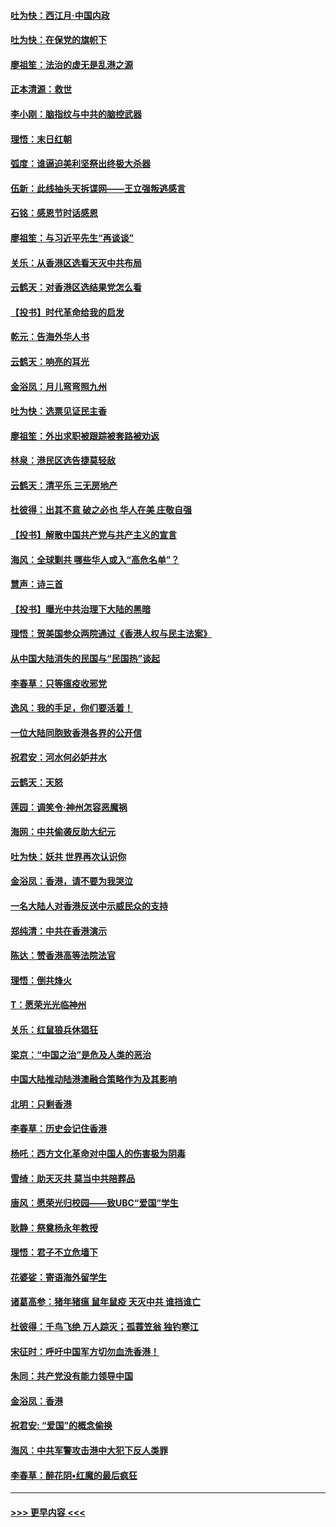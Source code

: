 #### [吐为快：西江月·中国内政](../pages/nsc993/n11692071.md?t=12011122) 
#### [吐为快：在保党的旗帜下](../pages/nsc993/n11691188.md?t=12011122) 
#### [廖祖笙：法治的虚无是乱港之源](../pages/nsc993/n11690605.md?t=12011122) 
#### [正本清源：救世](../pages/nsc993/n11689134.md?t=12011122) 
#### [李小刚：脑指纹与中共的脑控武器](../pages/nsc993/n11688900.md?t=12011122) 
#### [理悟：末日红朝](../pages/nsc993/n11688829.md?t=12011122) 
#### [弧度：谁逼迫美利坚祭出终极大杀器](../pages/nsc993/n11688735.md?t=12011122) 
#### [伍新：此线抽头天拆谍网——王立强叛逃感言](../pages/nsc993/n11687981.md?t=12011122) 
#### [石铭：感恩节时话感恩](../pages/nsc993/n11687568.md?t=12011122) 
#### [廖祖笙：与习近平先生“再谈谈”](../pages/nsc993/n11687005.md?t=12011122) 
#### [关乐：从香港区选看天灭中共布局](../pages/nsc993/n11686647.md?t=12011122) 
#### [云鹤天：对香港区选结果党怎么看](../pages/nsc993/n11686216.md?t=12011122) 
#### [【投书】时代革命给我的启发](../pages/nsc993/n11684287.md?t=12011122) 
#### [乾元：告海外华人书](../pages/nsc993/n11684044.md?t=12011122) 
#### [云鹤天：响亮的耳光](../pages/nsc993/n11684254.md?t=12011122) 
#### [金浴凤：月儿弯弯照九州](../pages/nsc993/n11684231.md?t=12011122) 
#### [吐为快：选票见证民主香](../pages/nsc993/n11684206.md?t=12011122) 
#### [廖祖笙：外出求职被跟踪被套路被劝返](../pages/nsc993/n11683874.md?t=12011122) 
#### [林泉：港民区选告捷莫轻敌](../pages/nsc993/n11683930.md?t=12011122) 
#### [云鹤天：清平乐 三无房地产](../pages/nsc993/n11681521.md?t=12011122) 
#### [杜彼得：出其不意 破之必也 华人在美 庄敬自强](../pages/nsc993/n11679554.md?t=12011122) 
#### [【投书】解散中国共产党与共产主义的宣言](../pages/nsc993/n11679177.md?t=12011122) 
#### [海风：全球剿共 哪些华人或入“高危名单”？](../pages/nsc993/n11678617.md?t=12011122) 
#### [慧声：诗三首](../pages/nsc993/n11678848.md?t=12011122) 
#### [【投书】曝光中共治理下大陆的黑暗](../pages/nsc993/n11678674.md?t=12011122) 
#### [理悟：贺美国参众两院通过《香港人权与民主法案》](../pages/nsc993/n11678104.md?t=12011122) 
#### [从中国大陆消失的民国与“民国热”谈起](../pages/nsc993/n11678075.md?t=12011122) 
#### [李春草：只等瘟疫收邪党](../pages/nsc993/n11677308.md?t=12011122) 
#### [逸风：我的手足，你们要活着！](../pages/nsc993/n11676352.md?t=12011122) 
#### [一位大陆同胞致香港各界的公开信](../pages/nsc993/n11675761.md?t=12011122) 
#### [祝君安：河水何必妒井水](../pages/nsc993/n11675746.md?t=12011122) 
#### [云鹤天：天怒](../pages/nsc993/n11675718.md?t=12011122) 
#### [莲园：调笑令‧神州怎容恶魔祸](../pages/nsc993/n11675648.md?t=12011122) 
#### [海网：中共偷袭反助大纪元](../pages/nsc993/n11673515.md?t=12011122) 
#### [吐为快：妖共 世界再次认识你](../pages/nsc993/n11673506.md?t=12011122) 
#### [金浴凤：香港，请不要为我哭泣](../pages/nsc993/n11673248.md?t=12011122) 
#### [一名大陆人对香港反送中示威民众的支持](../pages/nsc993/n11672615.md?t=12011122) 
#### [郑纯清：中共在香港演示](../pages/nsc993/n11670539.md?t=12011122) 
#### [陈达：赞香港高等法院法官](../pages/nsc993/n11669542.md?t=12011122) 
#### [理悟：倒共烽火](../pages/nsc993/n11668844.md?t=12011122) 
#### [T：愿荣光光临神州](../pages/nsc993/n11668421.md?t=12011122) 
#### [关乐：红鼠狼兵休猖狂](../pages/nsc993/n11668378.md?t=12011122) 
#### [梁京：“中国之治”是危及人类的恶治](../pages/nsc993/n11668328.md?t=12011122) 
#### [中国大陆推动陆港澳融合策略作为及其影响](../pages/nsc993/n11668157.md?t=12011122) 
#### [北明：只剩香港](../pages/nsc993/n11668002.md?t=12011122) 
#### [李春草：历史会记住香港](../pages/nsc993/n11667927.md?t=12011122) 
#### [杨吒：西方文化革命对中国人的伤害极为阴毒](../pages/nsc993/n11664521.md?t=12011122) 
#### [雪绮：助天灭共 莫当中共陪葬品](../pages/nsc993/n11662650.md?t=12011122) 
#### [唐风：愿荣光归校园——致UBC“爱国”学生](../pages/nsc993/n11662194.md?t=12011122) 
#### [耿静：祭奠杨永年教授](../pages/nsc993/n11662514.md?t=12011122) 
#### [理悟：君子不立危墙下](../pages/nsc993/n11662172.md?t=12011122) 
#### [花婆娑：寄语海外留学生](../pages/nsc993/n11662121.md?t=12011122) 
#### [诸葛高参：猪年猪瘟 鼠年鼠疫 天灭中共 谁挡谁亡](../pages/nsc993/n11661980.md?t=12011122) 
#### [杜彼得：千鸟飞绝 万人踪灭；孤蓑笠翁 独钓寒江](../pages/nsc993/n11661170.md?t=12011122) 
#### [宋征时：呼吁中国军方切勿血洗香港！](../pages/nsc993/n11415318.md?t=12011122) 
#### [朱同：共产党没有能力领导中国](../pages/nsc993/n11660421.md?t=12011122) 
#### [金浴凤：香港](../pages/nsc993/n11660419.md?t=12011122) 
#### [祝君安: “爱国”的概念偷换](../pages/nsc993/n11659706.md?t=12011122) 
#### [海风：中共军警攻击港中大犯下反人类罪](../pages/nsc993/n11659632.md?t=12011122) 
#### [李春草：醉花阴•红魔的最后疯狂](../pages/nsc993/n11659287.md?t=12011122) 

----
#### [ >>> 更早内容 <<< ](../indexes/nsc993-earlier.md)
